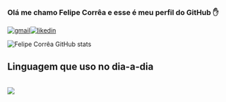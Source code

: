 ### Olá me chamo Felipe Corrêa e esse é meu perfil do GitHub ✋

[![gmail](https://img.shields.io/badge/Gmail-D14836?style=for-the-badge&logo=gmail&logoColor=white
)](pessoal.fec@gmail.com)[![likedin](https://img.shields.io/badge/LinkedIn-0077B5?style=for-the-badge&logo=linkedin&logoColor=white)](https://www.linkedin.com/in/felipeecorrea/)

![Felipe Corrêa GitHub stats](https://github-readme-stats.vercel.app/api?username=felipeecorrea&show_icons=true&theme=dracula)

## Linguagem que uso no dia-a-dia 
<div style="display: inline_block"><br/>
<img align="center" aLt"CSharp" src="https://img.shields.io/badge/C%23-239120?style=for-the-badge&logo=c-sharp&logoColor=white" />
</div>
